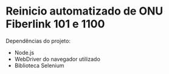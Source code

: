 <h1>Reinicio automatizado de ONU Fiberlink 101 e 1100</h1>
<p>Dependências do projeto:</p>
<ul>
  <li>Node.js</li>
  <li>WebDriver do navegador utilizado</li>
  <li>Biblioteca Selenium</li>
</ul>
  
  

